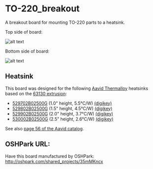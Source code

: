 TO-220_breakout
===============

A breakout board for mounting TO-220 parts to a heatsink.

Top side of board:

![alt text](https://raw.github.com/pepaslabs/TO-220_breakout/master/revisions/v1/top.png "Top side of board")

Bottom side of board:

![alt text](https://raw.github.com/pepaslabs/TO-220_breakout/master/revisions/v1/bottom.png "Bottom side of board")

## Heatsink

This board was designed for the following [Aavid Thermalloy](http://www.aavid.com/) heatsinks based on the [63130 extrusion](http://www.aavid.com/products/extrusion-heatsinks/63130):
* [529702B02500G](http://www.aavid.com/products/standard/529702b02500g) (1.0" height, 5.5&deg;C/W) [(digikey)](http://www.digikey.com/product-detail/en/529702B02500G/HS404-ND/1625478)
* [529802B02500G](http://www.aavid.com/products/standard/529802b02500g) (1.5" height, 4.5&deg;C/W) [(digikey)](http://www.digikey.com/product-detail/en/529802B02500G/HS350-ND/1216357)
* [529902B02500G](http://www.aavid.com/products/standard/529902b02500g) (2.0" height, 3.7&deg;C/W) [(digikey)](http://www.digikey.com/product-detail/en/529902B02500G/HS374-ND/1216379)
* [530002B02500G](http://www.aavid.com/products/standard/530002b02500g) (2.5" height, 2.6&deg;C/W) [(digikey)](http://www.digikey.com/product-detail/en/530002B02500G/HS380-ND/1216384)

See also [page 56 of the Aavid catalog](http://www.aavid.com/sites/default/files/literature/Aavid-Board-Level-Heatsinks-Catalog.pdf#page=56).

## OSHPark URL:

Have this board manufactured by OSHPark: http://oshpark.com/shared_projects/35mMKncx
